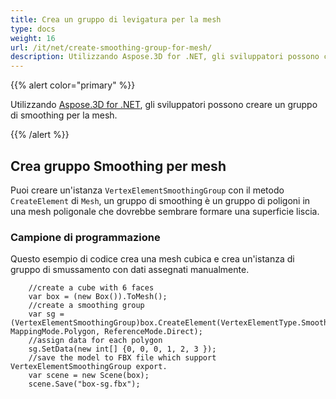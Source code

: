 ```yaml
---
title: Crea un gruppo di levigatura per la mesh
type: docs
weight: 16
url: /it/net/create-smoothing-group-for-mesh/
description: Utilizzando Aspose.3D for .NET, gli sviluppatori possono creare un gruppo di smoothing per la mesh.
---
```

{{% alert color="primary" %}}

Utilizzando [Aspose.3D for .NET](https://products.aspose.com/3d/net/), gli sviluppatori possono creare un gruppo di smoothing per la mesh.

{{% /alert %}}

##  **Crea gruppo Smoothing per mesh**
Puoi creare un'istanza `VertexElementSmoothingGroup` con il metodo `CreateElement` di `Mesh`, un gruppo di smoothing è un gruppo di poligoni in una mesh poligonale che dovrebbe sembrare formare una superficie liscia.


###  **Campione di programmazione**
Questo esempio di codice crea una mesh cubica e crea un'istanza di gruppo di smussamento con dati assegnati manualmente.

```
	//create a cube with 6 faces
	var box = (new Box()).ToMesh();
	//create a smoothing group
	var sg = (VertexElementSmoothingGroup)box.CreateElement(VertexElementType.SmoothingGroup, MappingMode.Polygon, ReferenceMode.Direct);
	//assign data for each polygon 
	sg.SetData(new int[] {0, 0, 0, 1, 2, 3 });
	//save the model to FBX file which support VertexElementSmoothingGroup export.
	var scene = new Scene(box);
	scene.Save("box-sg.fbx");
```

